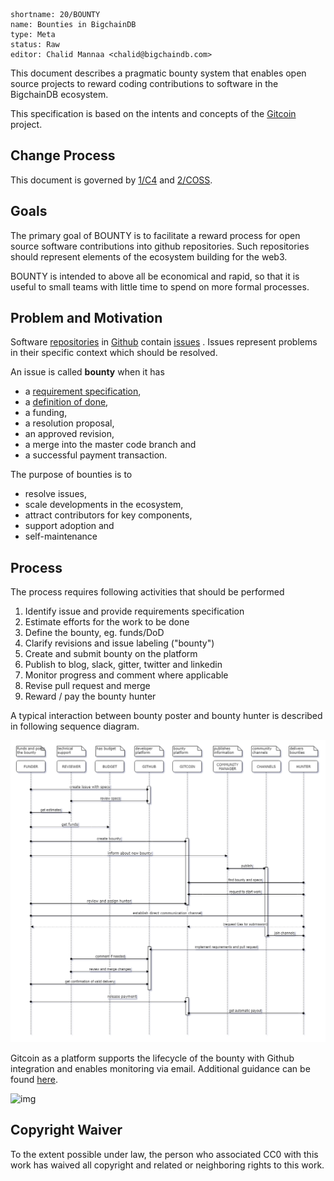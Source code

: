 ```
shortname: 20/BOUNTY
name: Bounties in BigchainDB
type: Meta
status: Raw
editor: Chalid Mannaa <chalid@bigchaindb.com>
```

This document describes a pragmatic bounty system that enables open source projects to reward coding contributions to software in the BigchainDB ecosystem.

This specification is based on the intents and concepts of the [Gitcoin](https://gitcoin.co/) project.
## Change Process
This document is governed by [1/C4](../1/README.md) and  [2/COSS](../2/README.md).

## Goals
The primary goal of BOUNTY is to facilitate a reward process for open source software contributions into github repositories. Such repositories should represent elements of the ecosystem building for the web3. 

BOUNTY is intended to above all be economical and rapid, so that it is useful to small teams with little time to spend on more formal processes.

## Problem and Motivation
Software [repositories](https://help.github.com/articles/about-repositories/) in [Github](https://github.com/) contain [issues](https://guides.github.com/features/issues/) . Issues represent problems in their specific context which should be resolved. 

An issue is called **bounty** when it has 

* a [requirement specification](https://en.wikipedia.org/wiki/Software_requirements_specification), 
* a [definition of done](https://www.scrum.org/resources/blog/walking-through-definition-done), 
* a funding,
* a resolution proposal, 
* an approved revision, 
* a merge into the master code branch and 
* a successful payment transaction. 

The purpose of bounties is to 
 * resolve issues,
 * scale developments in the ecosystem,
 * attract contributors for key components,
 * support adoption and
 * self-maintenance
 
## Process
The process requires following activities that should be performed

1. Identify issue and provide requirements specification 
1. Estimate efforts for the work to be done
1. Define the bounty, eg. funds/DoD
1. Clarify revisions and issue labeling ("bounty")
1. Create and submit bounty on the platform
1. Publish to blog, slack, gitter, twitter and linkedin
1. Monitor progress and comment where applicable
1. Revise pull request and merge
1. Reward / pay the bounty hunter

A typical interaction between bounty poster and bounty hunter is described in following sequence diagram.

![img](bounty_sequence.png)


Gitcoin as a platform supports the lifecycle of the bounty with Github integration and enables monitoring via email. Additional guidance can be found [here](https://docs.google.com/document/d/1_U9IdDN8FIRMGAdLWCMl2BnqCTAv558QvyJiSWQfkbs/edit?usp=sharing).

![img](https://github.com/gitcoinco/web/raw/master/docs/bounty_flow.png) 

## Copyright Waiver
To the extent possible under law, the person who associated CC0 with this work has waived all copyright and related or neighboring rights to this work.
